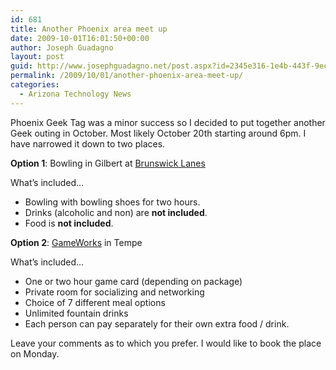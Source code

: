 ```yaml
---
id: 681
title: Another Phoenix area meet up
date: 2009-10-01T16:01:50+00:00
author: Joseph Guadagno
layout: post
guid: http://www.josephguadagno.net/post.aspx?id=2345e316-1e4b-443f-9ece-12ce7fcfd7cf
permalink: /2009/10/01/another-phoenix-area-meet-up/
categories:
  - Arizona Technology News
---
```

Phoenix Geek Tag was a minor success so I decided to put together another Geek outing in October. Most likely October 20th starting around 6pm. I have narrowed it down to two places.

**Option 1**: Bowling in Gilbert at [Brunswick Lanes](http://www.bowlbrunswick.com/home/home-center?op=setScratch;scratchName=centerNum;scratchValue=1090)

What’s included…

* Bowling with bowling shoes for two hours.
* Drinks (alcoholic and non) are **not included**.
* Food is **not included**.

**Option 2**: [GameWorks](http://www.gameworks.com/?tId=1&sId=14) in Tempe

What’s included…

* One or two hour game card (depending on package)
* Private room for socializing and networking
* Choice of 7 different meal options
* Unlimited fountain drinks
* Each person can pay separately for their own extra food / drink.

Leave your comments as to which you prefer. I would like to book the place on Monday.
